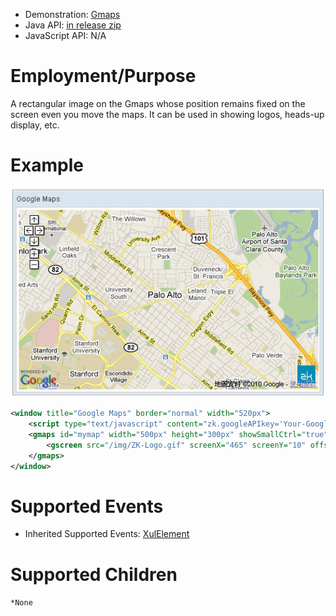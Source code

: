 
- Demonstration:
  [Gmaps](http://www.zkoss.org/zkdemo/reporting/google_map)
- Java API: [in release zip](https://github.com/zkoss/zkgmapsz/releases)
- JavaScript API: N/A


# Employment/Purpose

A rectangular image on the Gmaps whose position remains fixed on the
screen even you move the maps. It can be used in showing logos, heads-up
display, etc.

# Example

![](/zk_component_ref/images/ZKComRef_Gscreen_Example.png)

```xml
<window title="Google Maps" border="normal" width="520px">
    <script type="text/javascript" content="zk.googleAPIkey='Your-Google-API-Key'"/>
    <gmaps id="mymap" width="500px" height="300px" showSmallCtrl="true">
        <gscreen src="/img/ZK-Logo.gif" screenX="465" screenY="10" offsetX="0" offsetY="0" width="30" height="30"/>
    </gmaps>
</window>
```

# Supported Events

- Inherited Supported Events: [ XulElement]({{site.baseurl}}/zk_component_ref/xulelement#Supported_Events)

# Supported Children

`*None`
